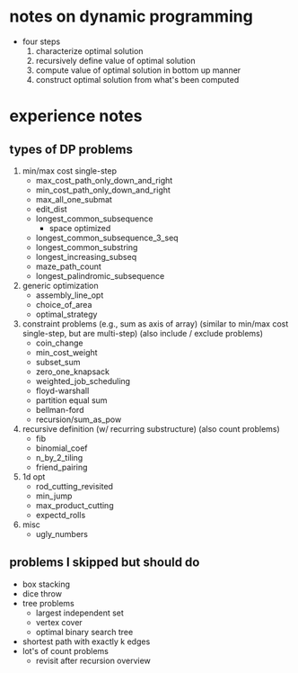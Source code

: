 
# notes on dynamic programming
- four steps 
    1. characterize optimal solution
    2. recursively define value of optimal solution
    3. compute value of optimal solution in bottom up manner
    4. construct optimal solution from what's been computed

# experience notes

## types of DP problems 
1. min/max cost single-step
    - max_cost_path_only_down_and_right
    - min_cost_path_only_down_and_right
    - max_all_one_submat
    - edit_dist
    - longest_common_subsequence
        + space optimized
    - longest_common_subsequence_3_seq
    - longest_common_substring
    - longest_increasing_subseq
    - maze_path_count
    - longest_palindromic_subsequence
2. generic optimization
    - assembly_line_opt
    - choice_of_area
    - optimal_strategy
3. constraint problems (e.g., sum as axis of array) (similar to min/max cost single-step, but are multi-step) (also include / exclude problems)
    - coin_change
    - min_cost_weight
    - subset_sum
    - zero_one_knapsack
    - weighted_job_scheduling
    - floyd-warshall
    - partition equal sum
    - bellman-ford
    - recursion/sum_as_pow
4. recursive definition (w/ recurring substructure) (also count problems)
    - fib
    - binomial_coef
    - n_by_2_tiling
    - friend_pairing
5. 1d opt
    - rod_cutting_revisited
    - min_jump
    - max_product_cutting
    - expectd_rolls
6. misc
    - ugly_numbers

## problems I skipped but should do 
- box stacking
- dice throw
- tree problems 
    + largest independent set
    + vertex cover
    + optimal binary search tree
- shortest path with exactly k edges
- lot's of count problems 
    + revisit after recursion overview
















